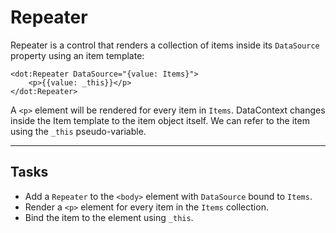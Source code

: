 ﻿---
Title: Repeater
CodeTask: 20_repeater.dothtml.csx
---

# Repeater

Repeater is a control that renders a collection of items inside its `DataSource` property using an item template:

```dothtml
<dot:Repeater DataSource="{value: Items}">
    <p>{{value: _this}}</p>
</dot:Repeater>
```

A `<p>` element will be rendered for every item in `Items`. DataContext changes inside the Item template to the item object itself. We can refer to the item using the `_this` pseudo-variable.

---

## Tasks

- Add a `Repeater` to the `<body>` element with `DataSource` bound to `Items`.
- Render a `<p>` element for every item in the `Items` collection.
- Bind the item to the element using `_this`.